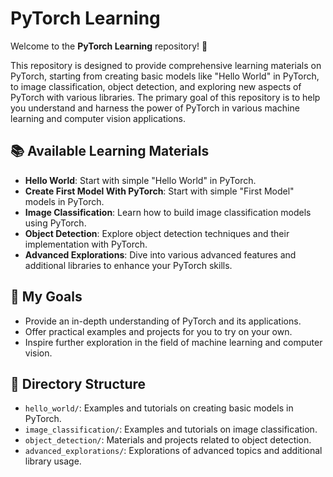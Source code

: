 # PyTorch Learning

Welcome to the **PyTorch Learning** repository! 🎉

This repository is designed to provide comprehensive learning materials on PyTorch, starting from creating basic models like "Hello World" in PyTorch, to image classification, object detection, and exploring new aspects of PyTorch with various libraries. The primary goal of this repository is to help you understand and harness the power of PyTorch in various machine learning and computer vision applications.

## 📚 Available Learning Materials
- **Hello World**: Start with simple "Hello World" in PyTorch.
- **Create First Model With PyTorch**: Start with simple "First Model" models in PyTorch.
- **Image Classification**: Learn how to build image classification models using PyTorch.
- **Object Detection**: Explore object detection techniques and their implementation with PyTorch.
- **Advanced Explorations**: Dive into various advanced features and additional libraries to enhance your PyTorch skills.

## 🚀 My Goals
- Provide an in-depth understanding of PyTorch and its applications.
- Offer practical examples and projects for you to try on your own.
- Inspire further exploration in the field of machine learning and computer vision.

## 📂 Directory Structure
- `hello_world/`: Examples and tutorials on creating basic models in PyTorch.
- `image_classification/`: Examples and tutorials on image classification.
- `object_detection/`: Materials and projects related to object detection.
- `advanced_explorations/`: Explorations of advanced topics and additional library usage.
